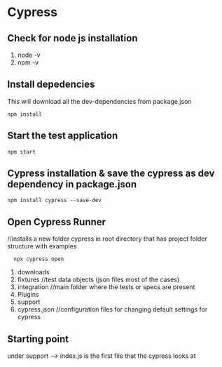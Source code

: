 # Cypress
## Check for node js installation
 1. node -v
 2. npm -v
## Install depedencies
This will download all the dev-dependencies from package.json
 ```
 npm install
```
## Start the test application
  ```
  npm start
 ```
## Cypress installation & save the cypress as dev dependency in package.json  
  ```
  npm install cypress --save-dev 
  ```
## Open Cypress Runner
 //installs a new folder cypress in root directory that has project folder structure with examples
 ```
   npx cypress open
 ```
  1. downloads 
  2. fixtures  //test data objects (json files most of the cases)
  3. integration  //main folder where the tests or specs are present
  4. Plugins
  5. support 
  6. cypress.json //configuration files for changing default settings for cypress
## Starting point
  under support --> index.js is the first file that the cypress looks at
